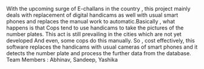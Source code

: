 With the upcoming surge of E-challans in the country , this project mainly deals with replacement of digital handicams as well with usual smart phones and replaces the manual work to automatic.Basically , what happens is that Cops tend to use handicams to take the pictures of the number plates. This act is still prevailing in the cities which are not yet developed And even, some cops do this manually. So , cost effectively, this software replaces the handicams with usual cameras of smart phones and it detects the number plate and process the further data from the database.
Team Members : Abhinav, Sandeep, Yashika 
